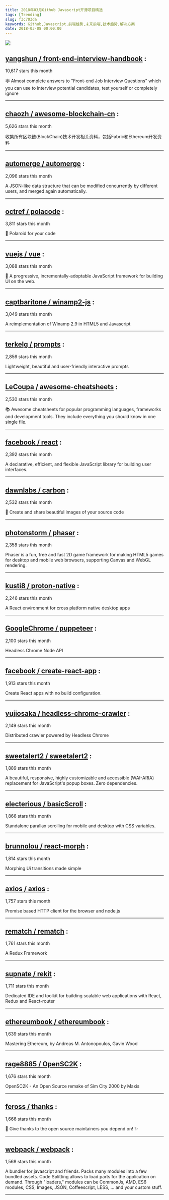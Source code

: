 ```yaml
---
title: 2018年03月Github Javascript开源项目精选
tags: [Trending]
slug: f3c703da
keywords: Github,Javascript,前端趋势,未来前端,技术趋势,解决方案
date: 2018-03-08 00:00:00
---
```

![](https://static.alili.tech/images/github_39.png)
##   [yangshun / front-end-interview-handbook](https://github.com/yangshun/front-end-interview-handbook) : 
 
10,617 stars this month

🕸 Almost complete answers to "Front-end Job Interview Questions" which you can use to interview potential candidates, test yourself or completely ignore 

---
##   [chaozh / awesome-blockchain-cn](https://github.com/chaozh/awesome-blockchain-cn) : 
 
5,626 stars this month

收集所有区块链(BlockChain)技术开发相关资料，包括Fabric和Ethereum开发资料 

---
##   [automerge / automerge](https://github.com/automerge/automerge) : 
 
2,096 stars this month

A JSON-like data structure that can be modified concurrently by different users, and merged again automatically. 

---
##   [octref / polacode](https://github.com/octref/polacode) : 
 
3,811 stars this month

📸 Polaroid for your code 

---
##   [vuejs / vue](https://github.com/vuejs/vue) : 
 
3,088 stars this month

🖖 A progressive, incrementally-adoptable JavaScript framework for building UI on the web. 

---
##   [captbaritone / winamp2-js](https://github.com/captbaritone/winamp2-js) : 
 
3,049 stars this month

A reimplementation of Winamp 2.9 in HTML5 and Javascript 

---
##   [terkelg / prompts](https://github.com/terkelg/prompts) : 
 
2,856 stars this month

Lightweight, beautiful and user-friendly interactive prompts 

---
##   [LeCoupa / awesome-cheatsheets](https://github.com/LeCoupa/awesome-cheatsheets) : 
 
2,530 stars this month

📚 Awesome cheatsheets for popular programming languages, frameworks and development tools. They include everything you should know in one single file. 

---
##   [facebook / react](https://github.com/facebook/react) : 
 
2,392 stars this month

A declarative, efficient, and flexible JavaScript library for building user interfaces. 

---
##   [dawnlabs / carbon](https://github.com/dawnlabs/carbon) : 
 
2,532 stars this month

🎨 Create and share beautiful images of your source code 

---
##   [photonstorm / phaser](https://github.com/photonstorm/phaser) : 
 
2,358 stars this month

Phaser is a fun, free and fast 2D game framework for making HTML5 games for desktop and mobile web browsers, supporting Canvas and WebGL rendering. 

---
##   [kusti8 / proton-native](https://github.com/kusti8/proton-native) : 
 
2,246 stars this month

A React environment for cross platform native desktop apps 

---
##   [GoogleChrome / puppeteer](https://github.com/GoogleChrome/puppeteer) : 
 
2,100 stars this month

Headless Chrome Node API 

---
##   [facebook / create-react-app](https://github.com/facebook/create-react-app) : 
 
1,913 stars this month

Create React apps with no build configuration. 

---
##   [yujiosaka / headless-chrome-crawler](https://github.com/yujiosaka/headless-chrome-crawler) : 
 
2,149 stars this month

Distributed crawler powered by Headless Chrome 

---
##   [sweetalert2 / sweetalert2](https://github.com/sweetalert2/sweetalert2) : 
 
1,889 stars this month

A beautiful, responsive, highly customizable and accessible (WAI-ARIA) replacement for JavaScript's popup boxes. Zero dependencies. 

---
##   [electerious / basicScroll](https://github.com/electerious/basicScroll) : 
 
1,866 stars this month

Standalone parallax scrolling for mobile and desktop with CSS variables. 

---
##   [brunnolou / react-morph](https://github.com/brunnolou/react-morph) : 
 
1,814 stars this month

Morphing Ui transitions made simple 

---
##   [axios / axios](https://github.com/axios/axios) : 
 
1,757 stars this month

Promise based HTTP client for the browser and node.js 

---
##   [rematch / rematch](https://github.com/rematch/rematch) : 
 
1,761 stars this month

A Redux Framework 

---
##   [supnate / rekit](https://github.com/supnate/rekit) : 
 
1,711 stars this month

Dedicated IDE and toolkit for building scalable web applications with React, Redux and React-router 

---
##   [ethereumbook / ethereumbook](https://github.com/ethereumbook/ethereumbook) : 
 
1,639 stars this month

Mastering Ethereum, by Andreas M. Antonopoulos, Gavin Wood 

---
##   [rage8885 / OpenSC2K](https://github.com/rage8885/OpenSC2K) : 
 
1,676 stars this month

OpenSC2K - An Open Source remake of Sim City 2000 by Maxis 

---
##   [feross / thanks](https://github.com/feross/thanks) : 
 
1,666 stars this month

🙌 Give thanks to the open source maintainers you depend on! ✨ 

---
##   [webpack / webpack](https://github.com/webpack/webpack) : 
 
1,568 stars this month

A bundler for javascript and friends. Packs many modules into a few bundled assets. Code Splitting allows to load parts for the application on demand. Through "loaders," modules can be CommonJs, AMD, ES6 modules, CSS, Images, JSON, Coffeescript, LESS, ... and your custom stuff. 

---

